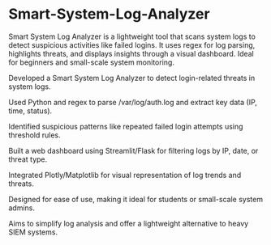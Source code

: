# Smart-System-Log-Analyzer
Smart System Log Analyzer is a lightweight tool that scans system logs to detect suspicious activities like failed logins. It uses regex for log parsing, highlights threats, and displays insights through a visual dashboard. Ideal for beginners and small-scale system monitoring.

Developed a Smart System Log Analyzer to detect login-related threats in system logs.

Used Python and regex to parse /var/log/auth.log and extract key data (IP, time, status).

Identified suspicious patterns like repeated failed login attempts using threshold rules.

Built a web dashboard using Streamlit/Flask for filtering logs by IP, date, or threat type.

Integrated Plotly/Matplotlib for visual representation of log trends and threats.

Designed for ease of use, making it ideal for students or small-scale system admins.

Aims to simplify log analysis and offer a lightweight alternative to heavy SIEM systems.
